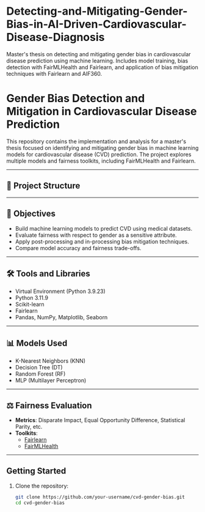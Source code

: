 # Detecting-and-Mitigating-Gender-Bias-in-AI-Driven-Cardiovascular-Disease-Diagnosis
Master's thesis on detecting and mitigating gender bias in cardiovascular disease prediction using machine learning. Includes model training, bias detection with FairMLHealth and Fairlearn, and application of bias mitigation techniques with Fairlearn and AIF360.

# Gender Bias Detection and Mitigation in Cardiovascular Disease Prediction

This repository contains the implementation and analysis for a master's thesis focused on identifying and mitigating gender bias in machine learning models for cardiovascular disease (CVD) prediction. The project explores multiple models and fairness toolkits, including FairMLHealth and Fairlearn.

---

## 📂 Project Structure


---

## 🧠 Objectives

- Build machine learning models to predict CVD using medical datasets.
- Evaluate fairness with respect to gender as a sensitive attribute.
- Apply post-processing and in-processing bias mitigation techniques.
- Compare model accuracy and fairness trade-offs.

---

## 🛠️ Tools and Libraries

- Virtual Environment (Python 3.9.23) 
- Python 3.11.9
- Scikit-learn
- Fairlearn
- Pandas, NumPy, Matplotlib, Seaborn

---

## 📊 Models Used

- K-Nearest Neighbors (KNN)
- Decision Tree (DT)
- Random Forest (RF)
- MLP (Multilayer Perceptron)

---

## ⚖️ Fairness Evaluation

- **Metrics**: Disparate Impact, Equal Opportunity Difference, Statistical Parity, etc.
- **Toolkits**:
  - [Fairlearn](https://github.com/fairlearn/fairlearn)
  - [FairMLHealth](https://github.com/KenSciResearch/fairMLHealth)
  

---

## Getting Started

1. Clone the repository:
   ```bash
   git clone https://github.com/your-username/cvd-gender-bias.git
   cd cvd-gender-bias
